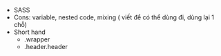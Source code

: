 - SASS
- Cons: variable, nested code, mixing ( viết để có thể dùng đi, dùng lại 1 chỗ)
- Short hand
    + .wrapper
    + .header.header 